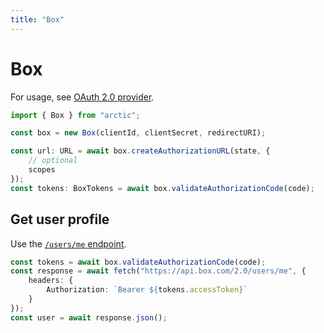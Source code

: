 ```yaml
---
title: "Box"
---
```


# Box

For usage, see [OAuth 2.0 provider](/guides/oauth2).

```ts
import { Box } from "arctic";

const box = new Box(clientId, clientSecret, redirectURI);
```

```ts
const url: URL = await box.createAuthorizationURL(state, {
	// optional
	scopes
});
const tokens: BoxTokens = await box.validateAuthorizationCode(code);
```

## Get user profile

Use the [`/users/me` endpoint](https://developer.box.com/reference/get-users-me).

```ts
const tokens = await box.validateAuthorizationCode(code);
const response = await fetch("https://api.box.com/2.0/users/me", {
	headers: {
		Authorization: `Bearer ${tokens.accessToken}`
	}
});
const user = await response.json();
```
